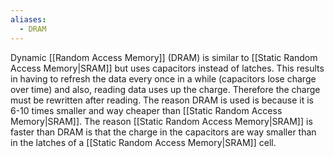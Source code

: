 ```yaml
---
aliases:
  - DRAM
---
```


Dynamic [[Random Access Memory]] (DRAM) is similar to [[Static Random Access Memory|SRAM]] but uses capacitors instead of latches. This results in having to refresh the data every once in a while (capacitors lose charge over time) and also, reading data uses up the charge. Therefore the charge must be rewritten after reading. The reason DRAM is used is because it is 6-10 times smaller and way cheaper than [[Static Random Access Memory|SRAM]]. The reason [[Static Random Access Memory|SRAM]] is faster than DRAM is that the charge in the capacitors are way smaller than in the latches of a [[Static Random Access Memory|SRAM]] cell.